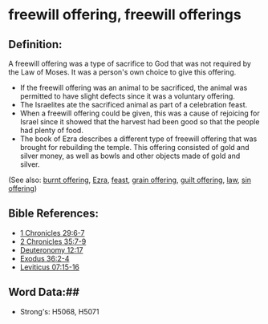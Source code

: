 # freewill offering, freewill offerings #

## Definition: ##

A freewill offering was a type of sacrifice to God that was not required by the Law of Moses. It was a person's own choice to give this offering.

* If the freewill offering was an animal to be sacrificed, the animal was permitted to have slight defects since it was a voluntary offering.
* The Israelites ate the sacrificed animal as part of a celebration feast.
* When a freewill offering could be given, this was a cause of rejoicing for Israel since it showed that the harvest had been good so that the people had plenty of food.
* The book of Ezra describes a different type of freewill offering that was brought for rebuilding the temple. This offering consisted of gold and silver money, as well as bowls and other objects made of gold and silver.

(See also: [burnt offering](burntoffering.md), [Ezra](../names/ezra.md), [feast](feast.md), [grain offering](grainoffering.md), [guilt offering](guiltoffering.md), [law](../kt/lawofmoses.md), [sin offering](sinoffering.md))

## Bible References: ##

* [1 Chronicles 29:6-7](rc://en/tn/help/1ch/29/06)
* [2 Chronicles 35:7-9](rc://en/tn/help/2ch/35/07)
* [Deuteronomy 12:17](rc://en/tn/help/deu/12/17)
* [Exodus 36:2-4](rc://en/tn/help/exo/36/02)
* [Leviticus 07:15-16](rc://en/tn/help/lev/07/15)

## Word Data:##

* Strong's: H5068, H5071
